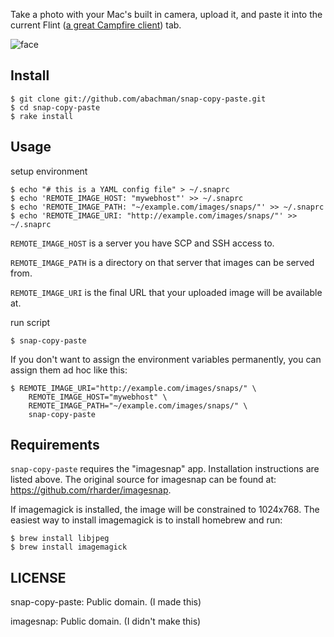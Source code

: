 Take a photo with your Mac's built in camera, upload it, and paste it into
the current Flint ([a great Campfire client](http://giantcomet.com/flint)) tab.

![face](http://adambachman.org/images/snaps/2013-03-08-12-06-42_snapshot.jpg)

## Install

    $ git clone git://github.com/abachman/snap-copy-paste.git
    $ cd snap-copy-paste
    $ rake install

## Usage

setup environment

    $ echo "# this is a YAML config file" > ~/.snaprc
    $ echo 'REMOTE_IMAGE_HOST: "mywebhost"' >> ~/.snaprc
    $ echo 'REMOTE_IMAGE_PATH: "~/example.com/images/snaps/"' >> ~/.snaprc
    $ echo 'REMOTE_IMAGE_URI: "http://example.com/images/snaps/"' >> ~/.snaprc

`REMOTE_IMAGE_HOST` is a server you have SCP and SSH access to.

`REMOTE_IMAGE_PATH` is a directory on that server that images can be served from.

`REMOTE_IMAGE_URI` is the final URL that your uploaded image will be available at.

run script

    $ snap-copy-paste

If you don't want to assign the environment variables permanently, you can
assign them ad hoc like this:

    $ REMOTE_IMAGE_URI="http://example.com/images/snaps/" \
        REMOTE_IMAGE_HOST="mywebhost" \
        REMOTE_IMAGE_PATH="~/example.com/images/snaps/" \
        snap-copy-paste

## Requirements

`snap-copy-paste` requires the "imagesnap" app. Installation instructions are
listed above.  The original source for imagesnap can be found at:
https://github.com/rharder/imagesnap.

If imagemagick is installed, the image will be constrained to 1024x768.
The easiest way to install imagemagick is to install homebrew and run:

    $ brew install libjpeg
    $ brew install imagemagick

## LICENSE

snap-copy-paste: Public domain. (I made this)

imagesnap: Public domain. (I didn't make this)

